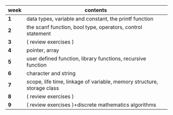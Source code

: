 |week|contents|
|------|---|
|**1**|data types, variable and constant, the printf function|
|**2**|the scanf function, bool type, operators, control statement|
|**3**|( review exercises )|
|**4**|pointer, array|
|**5**|user defined function, library functions, recursive function|
|**6**|character and string|
|**7**|scope, life time, linkage of variable, memory structure, storage class|
|**8**|( review exercises )|
|**9**|( review exercises )+discrete mathematics algorithms|
